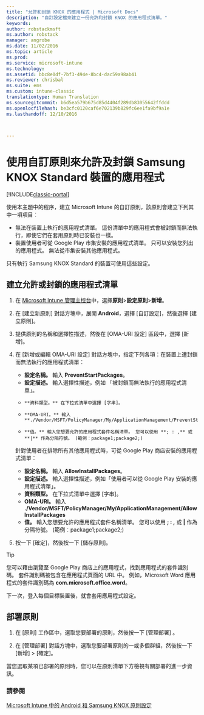 ```yaml
---
title: "允許和封鎖 KNOX 的應用程式 | Microsoft Docs"
description: "自訂設定檔來建立一份允許和封鎖 KNOX 的應用程式清單。"
keywords: 
author: robstackmsft
ms.author: robstack
manager: angrobe
ms.date: 11/02/2016
ms.topic: article
ms.prod: 
ms.service: microsoft-intune
ms.technology: 
ms.assetid: bbc8e0df-7bf3-494e-8bc4-dac59a98ab41
ms.reviewer: chrisbal
ms.suite: ems
ms.custom: intune-classic
translationtype: Human Translation
ms.sourcegitcommit: b6d5ea579b675d85d4404f289db83055642ffddd
ms.openlocfilehash: be3cfc0120caf6e702139b829fc6ee1fa9bf9a1e
ms.lasthandoff: 12/10/2016



---
```

# <a name="use-custom-policies-to-allow-and-block-apps-for-samsung-knox-standard-devices"></a>使用自訂原則來允許及封鎖 Samsung KNOX Standard 裝置的應用程式

[!INCLUDE[classic-portal](../includes/classic-portal.md)]

使用本主題中的程序，建立 Microsoft Intune 的自訂原則，該原則會建立下列其中一項項目︰

- 無法在裝置上執行的應用程式清單。 這份清單中的應用程式會被封鎖而無法執行，即使它們在套用原則時已安裝也一樣。
- 裝置使用者可從 Google Play 市集安裝的應用程式清單。 只可以安裝您列出的應用程式。 無法從市集安裝其他應用程式。

只有執行 Samsung KNOX Standard 的裝置可使用這些設定。

## <a name="to-create-an-allowed-or-blocked-app-list"></a>建立允許或封鎖的應用程式清單

1. 在 [Microsoft Intune 管理主控台](https://manage.microsoft.com/)中，選擇**原則**&gt;**設定原則**&gt;**新增**。
2. 在 [建立新原則] 對話方塊中，展開 **Android**，選擇 [自訂設定]，然後選擇 [建立原則]。
3. 提供原則的名稱和選擇性描述，然後在 [OMA-URI 設定] 區段中，選擇 [新增]。
4. 在 [新增或編輯 OMA-URI 設定] 對話方塊中，指定下列各項︰在裝置上遭封鎖而無法執行的應用程式清單︰
    
    - **設定名稱。** 輸入 **PreventStartPackages**。
    - **設定描述。** 輸入選擇性描述，例如 「被封鎖而無法執行的應用程式清單」。
    -     **資料類型。** 在下拉式清單中選擇 [字串]。
    -     **OMA-URI。** 輸入 **./Vendor/MSFT/PolicyManager/My/ApplicationManagement/PreventStartPackages**
    -     **值。** 輸入您想要允許的應用程式套件名稱清單。 您可以使用 **; : ,** 或 **|** 作為分隔符號。 (範例︰package1;package2;)

    針對使用者在排除所有其他應用程式時，可從 Google Play 商店安裝的應用程式清單：

    - **設定名稱。** 輸入 **AllowInstallPackages**。
    - **設定描述。** 輸入選擇性描述，例如「使用者可以從 Google Play 安裝的應用程式清單」。
    - **資料類型。** 在下拉式清單中選擇 [字串]。
    - **OMA-URI。** 輸入 **./Vendor/MSFT/PolicyManager/My/ApplicationManagement/AllowInstallPackages**
    - **值。** 輸入您想要允許的應用程式套件名稱清單。 您可以使用 **; : ,** 或 **|** 作為分隔符號。 (範例︰package1;package2;)

4. 按一下 [確定]，然後按一下 [儲存原則]。 

>[!TIP]
> 您可以藉由瀏覽至 Google Play 商店上的應用程式，找到應用程式的套件識別碼。 套件識別碼被包含在應用程式頁面的 URL 中。 例如，Microsoft Word 應用程式的套件識別碼為 **com.microsoft.office.word**。

下一次，登入每個目標裝置後，就會套用應用程式設定。


## <a name="deploy-the-policy"></a>部署原則

1.  在 [原則]  工作區中，選取您要部署的原則，然後按一下 [管理部署] 。

2.  在 [管理部署] 對話方塊中，選取您要部署原則的一或多個群組，然後按一下 [新增]  &gt; [確定]。

 
當您選取某項已部署的原則時，您可以在原則清單下方檢視有關部署的進一步資訊。

### <a name="see-also"></a>請參閱
[Microsoft Intune 中的 Android 和 Samsung KNOX 原則設定](android-policy-settings-in-microsoft-intune.md)

